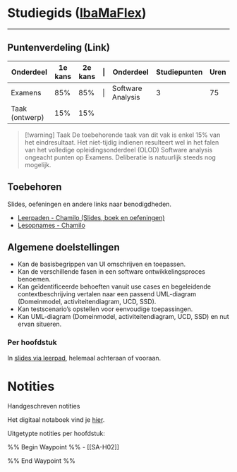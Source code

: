 # Studiegids ([IbaMaFlex](https://bamaflexweb.hogent.be/BMFUIDetailxOLOD.aspx?b=5&c=1&a=180973))
--- 
## Puntenverdeling (Link)

| Onderdeel      | 1e kans | 2e kans | \|  | Onderdeel         | Studiepunten | Uren |
| -------------- | ------- | ------- | --- | ----------------- | ------------ | ---- |
| Examens        | 85%     | 85%     | \|  | Software Analysis | 3            | 75   |
| Taak (ontwerp) | 15%     | 15%     |     |                   |              |      |
>[!warning] Taak
>De toebehorende taak van dit vak is enkel 15% van het eindresultaat. Het niet-tijdig indienen resulteert wel in het falen van het volledige opleidingsonderdeel (OLOD) Software analysis ongeacht punten op Examens. Deliberatie is natuurlijk steeds nog mogelijk.

## Toebehoren
Slides, oefeningen en andere links naar benodigdheden.
- [Leerpaden - Chamilo (Slides, boek en oefeningen)](https://chamilo.hogent.be/index.php?go=CourseViewer&application=Chamilo%5CApplication%5CWeblcms&course=62361&tool=LearningPath&browser=Table&tool_action=Browser)
- [Lesopnames - Chamilo](https://chamilo.hogent.be/index.php?go=CourseViewer&application=Chamilo%5CApplication%5CWeblcms&course=62361&tool=LectureCapture)

## Algemene doelstellingen
- Kan de basisbegrippen van UI omschrijven en toepassen.
- Kan de verschillende fasen in een software ontwikkelingsproces benoemen.
- Kan geïdentificeerde behoeften vanuit use cases en begeleidende contextbeschrijving vertalen naar een passend UML-diagram (Domeinmodel, activiteitendiagram, UCD, SSD).
- Kan testscenario’s opstellen voor eenvoudige toepassingen.
- Kan UML-diagram (Domeinmodel, activiteitendiagram, UCD, SSD) en nut ervan situeren.

### Per hoofdstuk
In [slides via leerpad](https://chamilo.hogent.be/index.php?go=CourseViewer&application=Chamilo%5CApplication%5CWeblcms&course=62361&tool=LearningPath&browser=Table&tool_action=Browser), helemaal achteraan of vooraan.


<div class="notes-links">
<h1>Notities</h1>
<p class="header-nolink">Handgeschreven notities</p>
<p>Het digitaal notaboek vind je  <a href="https://drive.google.com/drive/folders/19MFfBkp48F4e63byHzHa5kYravR2JxWS?usp=sharing">hier</a>.</p>

<p class="header-nolink">Uitgetypte notities per hoofdstuk:</p>
<div class="waypoint">
%% Begin Waypoint %%
- [[SA-H02]]

%% End Waypoint %%
</div>
</div>